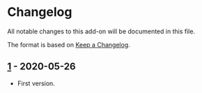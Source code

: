 # Changelog
All notable changes to this add-on will be documented in this file.

The format is based on [Keep a Changelog](https://keepachangelog.com/en/1.0.0/).

## [1] - 2020-05-26

- First version.

[1]: https://github.com/infobyte/faraday_zap
